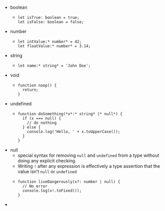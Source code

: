 - boolean
	- ```
	  let isTrue: boolean = true;
	  let isFalse: boolean = false;
	  ```
- number
	- ```
	  let intValue:* number* = 42;
	  let floatValue:* number* = 3.14;
	  ```
- string
	- ```
	  let name:* string* = 'John Doe';
	  ```
- void
	- ```
	  function noop() {
	    return;
	  }
	  ```
- undefined
	- ```
	  function doSomething(*x*:* string* |* null*) {
	    if (x === null) {
	      // do nothing
	    } else {
	      console.log('Hello, ' + x.toUpperCase());
	    }
	  }
	  ```
- null
	- special syntax for removing `null` and `undefined` from a type without doing any explicit checking.
	- Writing `!` after any expression is effectively a type assertion that the value isn’t `null` or `undefined`
	- ```
	  function liveDangerously(x?: number | null) {
	    // No error
	    console.log(x!.toFixed());
	  }
	  ```
-